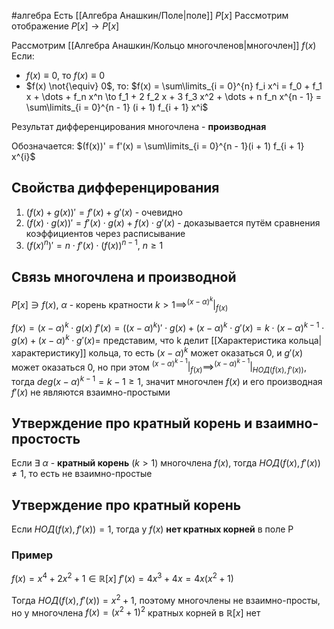 #алгебра 
Есть [[Алгебра Анашкин/Поле|поле]] $P[x]$
Рассмотрим отображение $P[x] \to P[x]$

Рассмотрим [[Алгебра Анашкин/Кольцо многочленов|многочлен]] $f(x)$
Если:
- $f(x) \equiv 0$, то $f(x) \equiv 0$
- $f(x) \not{\equiv} 0$, то:
$f(x) = \sum\limits_{i = 0}^{n} f_i x^i = f_0 + f_1 x + \dots + f_n x^n \to f_1 + 2 f_2 x + 3 f_3 x^2 + \dots + n f_n x^{n - 1} = \sum\limits_{i = 0}^{n - 1} (i + 1) f_{i + 1} x^i$

Результат дифференцирования многочлена - **производная**

Обозначается:
$(f(x))' = f'(x) = \sum\limits_{i = 0}^{n - 1}(i + 1) f_{i + 1} x^{i}$

## Свойства дифференцирования
1) $(f(x) + g(x))' = f'(x) + g'(x)$ - очевидно
2) $(f(x) \cdot g(x))' = f'(x) \cdot g(x) + f(x) \cdot g'(x)$ - доказывается путём сравнения коэффициентов через расписывание
3) $(f(x)^n)' = n \cdot f'(x) \cdot (f(x))^{n - 1}, \ n \geq 1$

## Связь многочлена и производной
$P[x] \ni f(x), \ \alpha$ - корень кратности $k > 1 \implies ^{(x - \alpha)^k}|_{f(x)}$

$f(x) = (x - \alpha)^k \cdot g(x)$
$f'(x) = ((x - \alpha)^k)' \cdot g(x) + (x - \alpha)^k \cdot g'(x) = k \cdot (x - \alpha)^{k - 1} \cdot g(x) + (x - \alpha)^k \cdot g'(x) =$
представим, что k делит [[Характеристика кольца|характеристику]] кольца, то есть $(x - \alpha)^k$ может оказаться 0, и $g'(x)$ может оказаться 0, но при этом $^{(x -\alpha)^{k - 1}}|_{f(x)} \implies ^{(x - \alpha)^{k - 1}}|_{НОД(f(x), f'(x))}$, тогда $deg(x - \alpha)^{k - 1} = k - 1 \geq 1$, значит многочлен $f(x)$ и его производная $f'(x)$ не являются взаимно-простыми

## Утверждение про кратный корень и взаимно-простость
Если $\exists \ \alpha$ - **кратный корень** $(k > 1)$ многочлена $f(x)$, тогда $НОД(f(x), f'(x)) \neq 1$, то есть не взаимно-простые

## Утверждение про кратный корень
Если $НОД(f(x), f'(x)) = 1$, тогда у $f(x)$ **нет кратных корней** в поле P

### Пример
$f(x) = x^4 + 2x^2 + 1 \in \mathbb{R}[x]$
$f'(x) = 4x^3 + 4x = 4x(x^2 + 1)$

Тогда $НОД(f(x), f'(x)) = x^2 + 1$, поэтому многочлены не взаимно-просты, но у многочлена $f(x) = (x^2 + 1)^2$ кратных корней в $\mathbb{R}[x]$ нет
